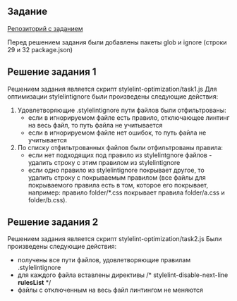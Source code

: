 ## Задание

[Репозиторий с заданием](https://github.com/mkraynov/webinf-internship)

Перед решением задания были добавлены пакеты glob и ignore (строки 29 и 32 package.json)

## Решение задания 1

Решением задания является скрипт stylelint-optimization/task1.js
Для оптимизации stylelintignore были произведены следующие действия:
1. Удовлетворяющие .stylelintignore пути файлов были отфильтрованы:
   - если в игнорируемом файле есть правило, отключающее линтинг на весь файл, то путь файла не учитывается
   - если в игнорируемом файле нет ошибок, то путь файла не учитывается
2. По списку отфильтрованных файлов были отфильтрованы правила:
   - если нет подходящих под правило из stylelintgnore файлов - удалить строку с этим правилом из stylelintignore
   - если одно правило из stylelintignore покрывает другое, то удалить строку с покрываемым правилом (все файлы для покрываемого правила есть в том, которое его покрывает, например: правило folder/*.css покрывает правила folder/a.css и folder/b.css).

## Решение задания 2

Решением задания является скрипт stylelint-optimization/task2.js
Были произведены следующие действия:
- получены все пути файлов, удовлетворяющие правилам .stylelintignore
- для каждого файла вставлены директивы /* stylelint-disable-next-line **rulesList** */
- файлы с отключенным на весь файл линтингом не меняются